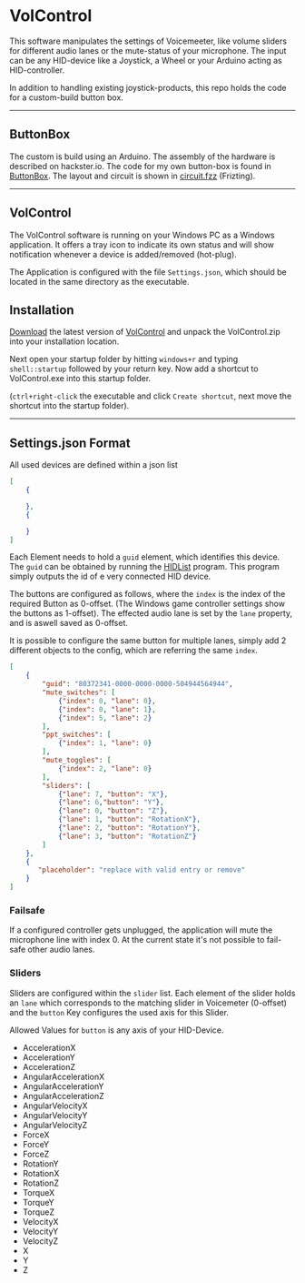 # VolControl
This software manipulates the settings of Voicemeeter, like volume sliders for different audio lanes or the mute-status of your microphone.
The input can be any HID-device like a Joystick, a Wheel or your Arduino acting as HID-controller.

In addition to handling existing joystick-products, this repo holds the code for a custom-build button box.

---

## ButtonBox
The custom is build using an Arduino. The assembly of the hardware is described on hackster.io.
The code for my own button-box is found in [ButtonBox](/ButtonBox). The layout and circuit is shown in [circuit.fzz](circuit.fzz) (Frizting).

---

## VolControl
The VolControl software is running on your Windows PC as a Windows application. It offers a tray icon to indicate its own status and will show notification whenever a device is added/removed (hot-plug).

The Application is configured with the file `Settings.json`, which should be located in the same directory as the executable.




## Installation
[Download](https://github.com/Mayerch1/VolControl/releases) the latest version of [VolControl](https://github.com/Mayerch1/VolControl/releases) and unpack the VolControl.zip into your installation location.

Next open your startup folder by hitting `windows+r` and typing `shell::startup` followed by your return key.
Now add a shortcut to VolControl.exe into this startup folder.

(`ctrl+right-click` the executable and click `Create shortcut`, next move the shortcut into the startup folder).

---

## Settings.json Format
All used devices are defined within a json list
```json
[
    {

    },
    {

    }
]
```

Each Element needs to hold a `guid` element, which identifies this device.
The `guid` can be obtained by running the [HIDList](/HIDList) program. This program simply outputs the id of e
very connected HID device.

The buttons are configured as follows, where the `index` is the index of the required Button as 0-offset. (The Windows game controller settings show the buttons as 1-offset). 
The effected audio lane is set by the `lane` property, and is aswell saved as 0-offset.

It is possible to configure the same button for multiple lanes, simply add 2 different objects to the config, which are referring the same `index`.

```json
[
	{
		"guid": "80372341-0000-0000-0000-504944564944",
		"mute_switches": [
			{"index": 0, "lane": 0},
			{"index": 0, "lane": 1},
			{"index": 5, "lane": 2}
		],
		"ppt_switches": [
			{"index": 1, "lane": 0}
		],
		"mute_toggles": [
			{"index": 2, "lane": 0}
		],
		"sliders": [
			{"lane": 7, "button": "X"},
			{"lane": 6,"button": "Y"},
			{"lane": 0, "button": "Z"},
			{"lane": 1, "button": "RotationX"},
			{"lane": 2, "button": "RotationY"},
			{"lane": 3, "button": "RotationZ"}
		]
	},
    {
       "placeholder": "replace with valid entry or remove" 
    }
]
```

### Failsafe

If a configured controller gets unplugged, the application will mute the microphone line with index 0. At the current state it's not possible to fail-safe other audio lanes.

### Sliders
Sliders are configured within the `slider` list.
Each element of the slider holds an `lane` which corresponds to the matching slider in Voicemeter (0-offset) and the `button` Key configures the used axis for this Slider.

Allowed Values for `button` is any axis of your HID-Device.

* AccelerationX
* AccelerationY
* AccelerationZ
* AngularAccelerationX
* AngularAccelerationY
* AngularAccelerationZ
* AngularVelocityX
* AngularVelocityY
* AngularVelocityZ
* ForceX
* ForceY
* ForceZ
* RotationY
* RotationX
* RotationZ
* TorqueX
* TorqueY
* TorqueZ
* VelocityX
* VelocityY
* VelocityZ
* X
* Y
* Z
       